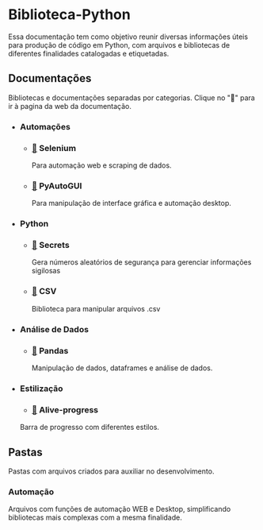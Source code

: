 # Biblioteca-Python

Essa documentação tem como objetivo reunir diversas informações úteis para produção de código em Python, com arquivos e bibliotecas de diferentes finalidades catalogadas e etiquetadas.

## Documentações

Bibliotecas e documentações separadas por categorias. Clique no "📄" para ir à pagina da web da documentação.

- ### Automações

  - ### [📄](https://selenium-python.readthedocs.io/) Selenium

    Para automação web e scraping de dados.
  - ### [📄](https://pyautogui.readthedocs.io/en/latest/) PyAutoGUI

    Para manipulação de interface gráfica e automação desktop.
- ### Python

  - ### [📄](https://docs.python.org/3/library/secrets.html) Secrets

    Gera números aleatórios de segurança para gerenciar informações sigilosas
  - ### [📄](https://docs.python.org/3/library/csv.html) CSV

    Biblioteca para manipular arquivos .csv
- ### Análise de Dados

  - ### [📄](https://pandas.pydata.org/docs/) Pandas

    Manipulação de dados, dataframes e análise de dados.
- ### Estilização

   - ### [📄](https://github.com/rsalmei/alive-progress) Alive-progress
    Barra de progresso com diferentes estilos.

## Pastas

Pastas com arquivos criados para auxiliar no desenvolvimento.

### Automação

Arquivos com funções de automação WEB e Desktop, simplificando bibliotecas mais complexas com a mesma finalidade.
